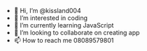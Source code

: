 - 👋 Hi, I’m @kissland004
- 👀 I’m interested in coding 
- 🌱 I’m currently learning JavaScript 
- 💞️ I’m looking to collaborate on creating app
- 📫 How to reach me 08089579801

<!---
kissland004/kissland004 is a ✨ special ✨ repository because its `README.md` (this file) appears on your GitHub profile.
You can click the Preview link to take a look at your changes.
--->
